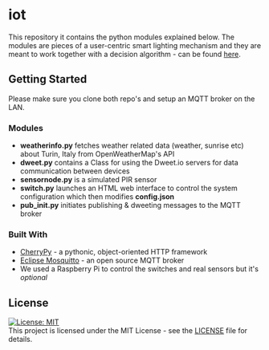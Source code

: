 # iot
This repository it contains the python modules explained below. The modules are pieces of a user-centric smart lighting mechanism and they are meant to work together with a decision algorithm - can be found [here](https://github.com/hobyfrezk/IOT-smart-office-light-system).

## Getting Started 
Please make sure you clone both repo's and setup an MQTT broker on the LAN. 

### Modules
- **weatherinfo.py** fetches weather related data (weather, sunrise etc) about Turin, Italy from OpenWeatherMap's API
- **dweet.py** contains a Class for using the Dweet.io servers for data communication between devices
- **sensornode.py** is a simulated PIR sensor
- **switch.py** launches an HTML web interface to control the system configuration which then modifies **config.json**
- **pub_init.py** initiates publishing & dweeting messages to the MQTT broker

### Built With
* [CherryPy](https://github.com/cherrypy/cherrypy) - a pythonic, object-oriented HTTP framework
* [Eclipse Mosquitto](https://github.com/eclipse/mosquitto) - an open source MQTT broker
* We used a Raspberry Pi to control the switches and real sensors but it's *optional*

## License 
[![License: MIT](https://img.shields.io/badge/License-MIT-yellow.svg)](https://opensource.org/licenses/MIT)\
This project is licensed under the MIT License - see the [LICENSE](/LICENSE) file for details. 
